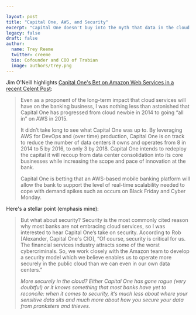 ```yaml
---

layout: post
title: "Capital One, AWS, and Security"
excerpt: "Capital One doesn't buy into the myth that data in the cloud is inherently insecure."
legacy: false
draft: false
author:
  name: Trey Reeme
  twitter: creeme
  bio: Cofounder and COO of Trabian
  image: authors/trey.png
---
```


Jim O'Neill highlights [Capital One's Bet on Amazon Web Services in a recent Celent Post](http://bankingblog.celent.com/2015/10/16/conference-season-in-vegas/):

> Even as a proponent of the long-term impact that cloud services will have on the banking business, I was nothing less than astonished that Capital One has progressed from cloud newbie in 2014 to going “all in” on AWS in 2015.
>
> It didn’t take long to see what Capital One was up to.  By leveraging AWS for DevOps and (over time) production, Capital One is on track to reduce the number of data centers it owns and operates from 8 in 2014 to 5 by 2016, to only 3 by 2018.  Capital One intends to redeploy the capital it will recoup from data center consolidation into its core businesses while increasing the scope and pace of innovation at the bank.
>
> Capital One is betting that an AWS-based mobile banking platform will allow the bank to support the level of real-time scalability needed to cope with demand spikes such as occurs on Black Friday and Cyber Monday.

Here's a stellar point (emphasis mine):

> But what about security?  Security is the most commonly cited reason why most banks are not embracing cloud services, so I was interested to hear Capital One’s take on security.  According to Rob [Alexander, Capital One's CIO], “Of course, security is critical for us.  The financial services industry attracts some of the worst cybercriminals.  So, we work closely with the Amazon team to develop a security model which we believe enables us to operate more securely in the public cloud than we can even in our own data centers.”
> 
> *More securely in the cloud?  Either Capital One has gone rogue (very doubtful) or it knows something that most banks have yet to reconcile:  when it comes to security, it’s much less about where your sensitive data sits and much more about how you secure your data from pranksters and thieves.*
